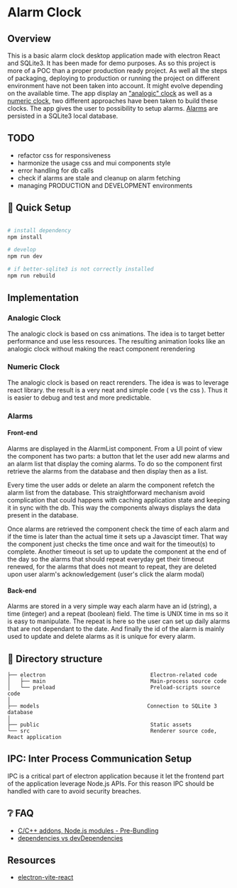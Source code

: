 # Alarm Clock

## Overview

This is a basic alarm clock desktop application made with electron React and SQLite3. It has been made for demo purposes. As so this project is more of a POC than a proper production ready project. As well all the steps of packaging, deploying to production or running the project on different environment have not been taken into account. It might evolve depending on the available time.
The app display an ["analogic" clock](###Analogic_Clock) as well as a [numeric clock](###Numeric_Clock), two different approaches have been taken to build these clocks.
The app gives the user to possibility to setup alarms. [Alarms](###Alarms) are persisted in a SQLite3 local database.

## TODO

- refactor css for responsiveness
- harmonize the usage css and mui components style
- error handling for db calls
- check if alarms are stale and cleanup on alarm fetching
- managing PRODUCTION and DEVELOPMENT environments

## 🛫 Quick Setup

```sh

# install dependency
npm install

# develop
npm run dev

# if better-sqlite3 is not correctly installed
npm run rebuild
```

## Implementation

### Analogic Clock

The analogic clock is based on css animations. The idea is to target better performance and use less resources.
The resulting animation looks like an analogic clock without making the react component rerendering

### Numeric Clock

The analogic clock is based on react rerenders. The idea is was to leverage react library.
the result is a very neat and simple code ( vs the css ).
Thus it is easier to debug and test and more predictable.

### Alarms

#### Front-end

Alarms are displayed in the AlarmList component. From a UI point of view the component has two parts: a button that let the user add new alarms and an alarm list that display the coming alarms. To do so the component first retrieve the alarms from the database and then display then as a list.

Every time the user adds or delete an alarm the component refetch the alarm list from the database. This straightforward mechanism avoid complication that could happens with caching application state and keeping it in sync with the db. This way the components always displays the data present in the database.

Once alarms are retrieved the component check the time of each alarm and if the time is later than the actual time it sets up a Javascipt timer. That way the component just checks the time once and wait for the timeout(s) to complete. Another timeout is set up to update the component at the end of the day so the alarms that should repeat everyday get their timeout renewed, for the alarms that does not meant to repeat, they are deleted upon user alarm's acknowledgement (user's click the alarm modal)

#### Back-end

Alarms are stored in a very simple way each alarm have an id (string), a time (integer) and a repeat (boolean) field. The time is UNIX time in ms so it is easy to manipulate. The repeat is here so the user can set up daily alarms that are not dependant to the date. And finally the id of the alarm is mainly used to update and delete alarms as it is unique for every alarm.

## 📂 Directory structure

```tree
├── electron                                 Electron-related code
│   ├── main                                 Main-process source code
│   └── preload                              Preload-scripts source code
│
├── models                                  Connection to SQLite 3 database
│
├── public                                   Static assets
└── src                                      Renderer source code, React application
```

## IPC: Inter Process Communication Setup

IPC is a critical part of electron application because it let the frontend part of the application leverage Node.js APIs. For this reason IPC should be handled with care to avoid security breaches.

## ❔ FAQ

- [C/C++ addons, Node.js modules - Pre-Bundling](https://github.com/electron-vite/vite-plugin-electron-renderer#dependency-pre-bundling)
- [dependencies vs devDependencies](https://github.com/electron-vite/vite-plugin-electron-renderer#dependencies-vs-devdependencies)

## Resources

- [electron-vite-react](https://github.com/electron-vite/electron-vite-react)
